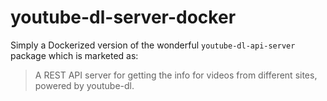 # youtube-dl-server-docker

Simply a Dockerized version of the wonderful `youtube-dl-api-server` package which is marketed as: 

> A REST API server for getting the info for videos from different sites, powered by youtube-dl.